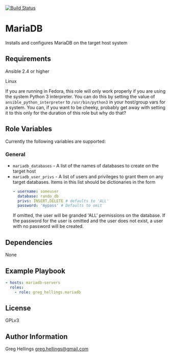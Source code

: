 [![Build Status](https://travis-ci.org/devroles/mariadb.svg?branch=master)](https://travis-ci.org/devroles/mariadb)

MariaDB
===========

Installs and configures MariaDB on the target host system

Requirements
------------

Ansible 2.4 or higher

Linux

If you are running in Fedora, this role will only work properly if you are using
the system Python 3 interpreter. You can do this by setting the value of
`ansible_python_interpreter` to `/usr/bin/python3` in your host/group vars for
a system. You can, if you want to be cheeky, probably get away with setting it to
this only for the duration of this role but why do that?

Role Variables
--------------

Currently the following variables are supported:

### General

* `mariadb_databases` - A list of the names of databases to create on the
  target host
* `mariadb_user_privs` - A list of users and privileges to grant them on
  any target databases. Items in this list should be dictionaries in the form
  ```yaml
  - username: someuser
    database: rando_db
    privs: INSERT,DELETE # defaults to 'ALL'
    password: 'mypass' # Defaults to omit
  ```
  If omitted, the user will be granded 'ALL' permissions on the database.
  If the password for the user is omitted and the user does not exist, a user
  with no password will be created.

Dependencies
------------

None

Example Playbook
----------------

```yaml
- hosts: mariadb-servers
  roles:
    - role: greg_hellings.mariadb
```

License
-------

GPLv3

Author Information
------------------

Greg Hellings <greg.hellings@gmail.com>
